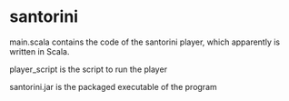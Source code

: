 # santorini

main.scala contains the code of the santorini player, which apparently is written in Scala.

player_script is the script to run the player

santorini.jar is the packaged executable of the program
